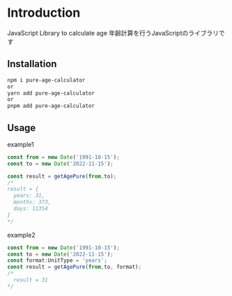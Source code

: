 # Introduction

JavaScript Library to calculate age
年齢計算を行うJavaScriptのライブラリです

## Installation

```sh
npm i pure-age-calculator
or
yarn add pure-age-calculator
or
pnpm add pure-age-calculator
```

## Usage

example1

```TypeScript
const from = new Date('1991-10-15');
const to = new Date('2022-11-15');

const result = getAgePure(from,to);
/*
result = {
  years: 31,
  months: 373,
  days: 11354
}
*/
```

example2

```TypeScript
const from = new Date('1991-10-15');
const to = new Date('2022-11-15');
const format:UnitType = 'years';
const result = getAgePure(from,to, format);
/*
  result = 31
*/
```

